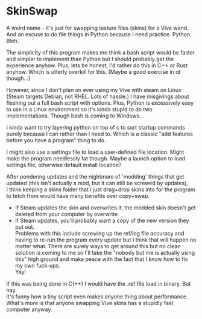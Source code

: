 # SkinSwap
A weird name - it's just for swapping texture files (skins) for a Vive wand. And an excuse to do file things in Python because I need practice. Python. Bleh.

The simplicity of this program makes me think a bash script would be faster and simpler to implement than Python but I should probably get the experience anyhow. Plus, lets be honest, I'd rather do this in C++ or Rust anyhow. Which is utterly overkill for this. (Maybe a good exercise in qt though...)

However, since I don't plan on ever using my Vive with steam on Linux (Steam targets Debian, not RHEL. Lots of hassle.) I have misgivings about fleshing out a full bash script with options. Plus, Python is excessively easy to use in a Linux environment so it's kinda stupid to do two implementations. Though bash is coming to Windows...

I kinda want to try layering python on top of c to sort startup commands purely because I can rather than I need to. Which is a classic "add features before you have a program" thing to do.

I might also use a settings file to load a user-defined file location. Might make the program needlessly fat though. Maybe a launch option to load settings file, otherwise default install location?

After pondering updates and the nightmare of 'modding' things that get updated (this isn't actually a mod, but it can still be screwed by updates),  
I think keeping a skins folder that I just drag+drop skins into for the program to fetch from would have many benefits over copy+swap.
 * If Steam updates the skin and overwrites it, the modded skin doesn't get deleted from your computer by overwrite
 * If Steam updates, you'll probably want a copy of the new version they put out.  
Problems with this include screwing up the ref/log file accuracy and having to re-run the program every update but I think that will happen no matter what.
There are surely ways to get around this but no clean solution is coming to me so I'll take the "nobody but me is actually using this" high ground and make peace with the fact that I know how to fix my own fuck-ups.  
Yay!

If this was being done in C(++) I would have the .ref file load in binary. But nay.  
It's funny how a tiny script even makes anyone thing about performance. What's more is that anyone swapping Vive skins has a stupidly fast computer anyway.
